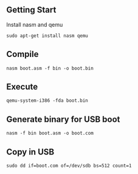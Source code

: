 ## Getting Start  
Install nasm and qemu
```
sudo apt-get install nasm qemu
```

## Compile  
```
nasm boot.asm -f bin -o boot.bin
```

## Execute
```
qemu-system-i386 -fda boot.bin
```

## Generate binary for USB boot
```
nasm -f bin boot.asm -o boot.com
```

## Copy in USB 
```
sudo dd if=boot.com of=/dev/sdb bs=512 count=1
```

